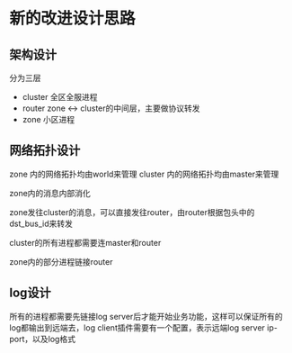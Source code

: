 # 新的改进设计思路

## 架构设计

分为三层

- cluster 全区全服进程
- router  zone <-> cluster的中间层，主要做协议转发
- zone    小区进程

## 网络拓扑设计

zone 内的网络拓扑均由world来管理
cluster 内的网络拓扑均由master来管理

zone内的消息内部消化

zone发往cluster的消息，可以直接发往router，由router根据包头中的dst_bus_id来转发

cluster的所有进程都需要连master和router

zone内的部分进程链接router

## log设计

所有的进程都需要先链接log server后才能开始业务功能，这样可以保证所有的log都输出到远端去，log client插件需要有一个配置，表示远端log server ip-port，以及log格式